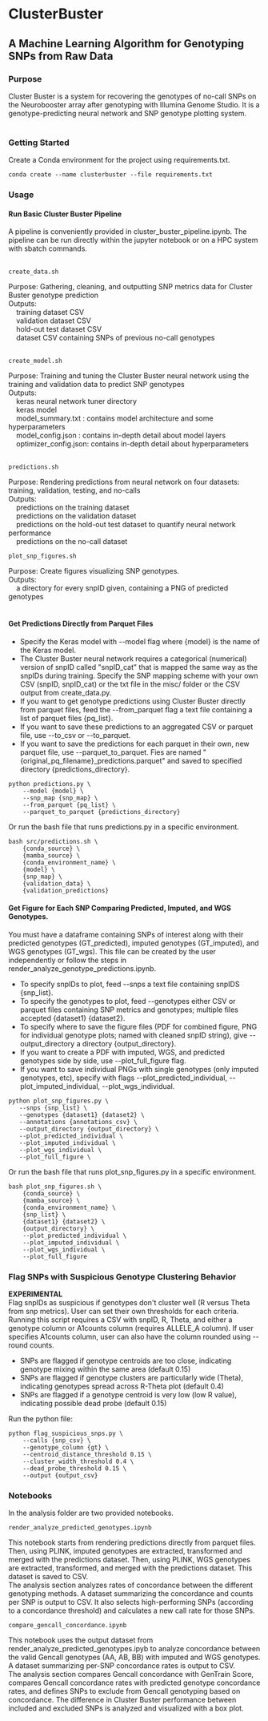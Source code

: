 # ClusterBuster

## A Machine Learning Algorithm for Genotyping SNPs from Raw Data

### Purpose
Cluster Buster is a system for recovering the genotypes of no-call SNPs on the Neurobooster array after genotyping with Illumina Genome Studio. It is a genotype-predicting neural network and SNP genotype plotting system.<br><br>

### Getting Started
Create a Conda environment for the project using requirements.txt.
```
conda create --name clusterbuster --file requirements.txt
```

### Usage 

#### Run Basic Cluster Buster Pipeline
A pipeline is conveniently provided in cluster_buster_pipeline.ipynb. The pipeline can be run directly within the jupyter notebook or on a HPC system with sbatch commands. <br><br>
```
create_data.sh
```
Purpose: Gathering, cleaning, and outputting SNP metrics data for Cluster Buster genotype prediction\
Outputs:<br>
       &nbsp;&nbsp;&nbsp;&nbsp;training dataset CSV<br>
       &nbsp;&nbsp;&nbsp;&nbsp;validation dataset CSV<br>
       &nbsp;&nbsp;&nbsp;&nbsp;hold-out test dataset CSV<br>
       &nbsp;&nbsp;&nbsp;&nbsp;dataset CSV containing SNPs of previous no-call genotypes<br><br>
```
create_model.sh
```
Purpose: Training and tuning the Cluster Buster neural network using the training and validation data to predict SNP genotypes<br>
Outputs:<br>
       &nbsp;&nbsp;&nbsp;&nbsp;keras neural network tuner directory<br>
       &nbsp;&nbsp;&nbsp;&nbsp;keras model<br>
       &nbsp;&nbsp;&nbsp;&nbsp;model_summary.txt : contains model architecture and some hyperparameters<br>
       &nbsp;&nbsp;&nbsp;&nbsp;model_config.json : contains in-depth detail about model layers<br>
       &nbsp;&nbsp;&nbsp;&nbsp;optimizer_config.json: contains  in-depth detail about hyperparameters<br><br>
```
predictions.sh
```
Purpose: Rendering predictions from neural network on four datasets: training, validation, testing, and no-calls<br>
Outputs:<br>
       &nbsp;&nbsp;&nbsp;&nbsp;predictions on the training dataset<br>
       &nbsp;&nbsp;&nbsp;&nbsp;predictions on the validation dataset<br>
       &nbsp;&nbsp;&nbsp;&nbsp;predictions on the hold-out test dataset to quantify neural network performance<br>
       &nbsp;&nbsp;&nbsp;&nbsp;predictions on the no-call dataset<br>

```
plot_snp_figures.sh
```
Purpose: Create figures visualizing SNP genotypes.\
Outputs:<br>
       &nbsp;&nbsp;&nbsp;&nbsp;a directory for every snpID given, containing a PNG of predicted genotypes<br><br>
#### Get Predictions Directly from Parquet Files 
* Specify the Keras model with --model flag where {model} is the name of the Keras model.<br>
* The Cluster Buster neural network requires a categorical (numerical) version of snpID called "snpID_cat" that is mapped the same way as the snpIDs during training. Specify the SNP mapping scheme with your own CSV (snpID, snpID_cat) or the txt file in the misc/ folder or the CSV output from create_data.py.<br>
* If you want to get genotype predictions using Cluster Buster directly from parquet files, feed the --from_parquet flag a text file containing a list of parquet files {pq_list}.<br>
* If you want to save these predictions to an aggregated CSV or parquet file, use --to_csv or --to_parquet.<br>
* If you want to save the predictions for each parquet in their own, new parquet file, use --parquet_to_parquet. Fies are named "{original_pq_filename}_predictions.parquet" and saved to specified directory {predictions_directory}.<br>
```
python predictions.py \
    --model {model} \
    --snp_map {snp_map} \ 
    --from_parquet {pq_list} \
    --parquet_to_parquet {predictions_directory}
```
Or run the bash file that runs predictions.py in a specific environment.
```
bash src/predictions.sh \
    {conda_source} \
    {mamba_source} \
    {conda_environment_name} \   
    {model} \
    {snp_map} \
    {validation_data} \
    {validation_predictions} 
```
#### Get Figure for Each SNP Comparing Predicted, Imputed, and WGS Genotypes. 
You must have a dataframe containing SNPs of interest along with their predicted genotypes (GT_predicted), imputed genotypes (GT_imputed), and WGS genotypes (GT_wgs). 
This file can be created by the user independently or follow the steps in render_analyze_genotype_predictions.ipynb.
* To specify snpIDs to plot, feed --snps a text file containing snpIDS {snp_list}. <br>
* To specify the genotypes to plot, feed --genotypes either CSV or parquet files containing SNP metrics and genotypes; multiple files accepted {dataset1} {dataset2}. <br>
* To specify where to save the figure files (PDF for combined figure, PNG for individual genotype plots; named with cleaned snpID string), give --output_directory a directory {output_directory}.<br>
* If you want to create a PDF with imputed, WGS, and predicted genotypes side by side, use --plot_full_figure flag. <br>
* If you want to save individual PNGs with single genotypes (only imputed genotypes, etc), specify with flags --plot_predicted_individual, --plot_imputed_individual, --plot_wgs_individual.<br>
```
python plot_snp_figures.py \
   --snps {snp_list} \
   --genotypes {dataset1} {dataset2} \
   --annotations {annotations_csv} \
   --output_directory {output_directory} \
   --plot_predicted_individual \
   --plot_imputed_individual \
   --plot_wgs_individual \
   --plot_full_figure \
```
Or run the bash file that runs plot_snp_figures.py in a specific environment.
```
bash plot_snp_figures.sh \
    {conda_source} \
    {mamba_source} \
    {conda_environment_name} \   
    {snp_list} \
    {dataset1} {dataset2} \
    {output_directory} \
    --plot_predicted_individual \
    --plot_imputed_individual \
    --plot_wgs_individual \
    --plot_full_figure
```
### Flag SNPs with Suspicious Genotype Clustering Behavior
**EXPERIMENTAL**<br>
Flag snpIDs as suspicious if genotypes don't cluster well (R versus Theta from snp metrics). User can set their own thresholds for each criteria.
Running this script requires a CSV with snpID, R, Theta, and either a genotype column or A1counts column (requires ALLELE_A column).
If user specifies A1counts column, user can also have the column rounded using --round counts.
* SNPs are flagged if genotype centroids are too close, indicating genotype mixing within the same area (default 0.15)
* SNPs are flagged if genotype clusters are particularly wide (Theta), indicating genotypes spread across R-Theta plot (default 0.4)
* SNPs are flagged if a genotype centroid is very low (low R value), indicating possible dead probe (default 0.15)

Run the python file:
```
python flag_suspicious_snps.py \
    --calls {snp_csv} \
    --genotype_column {gt} \
    --centroid_distance_threshold 0.15 \
    --cluster_width_threshold 0.4 \
    --dead_probe_threshold 0.15 \
    --output {output_csv}
```
### Notebooks
In the analysis folder are two provided notebooks.
```
render_analyze_predicted_genotypes.ipynb
```
This notebook starts from rendering predictions directly from parquet files. Then, using PLINK, imputed genotypes are extracted, transformed and merged with the predictions dataset. Then, using PLINK, WGS genotypes are extracted, transformed, and merged with the predictions dataset. This dataset is saved to CSV. <br>
The analysis section analyzes rates of concordance between the different genotyping methods. A dataset summarizing the concordance and counts per SNP is output to CSV. It also selects high-performing SNPs (according to a concordance threshold) and calculates a new call rate for those SNPs.
```
compare_gencall_concordance.ipynb
```
This notebook uses the output dataset from render_analyze_predicted_genotypes.ipyb to analyze concordance between the valid Gencall genotypes (AA, AB, BB) with imputed and WGS genotypes. A dataset summarizing per-SNP concordance rates is output to CSV.<br>
The analysis section compares Gencall concordance with GenTrain Score, compares Gencall concordance rates with predicted genotype concordance rates, and defines SNPs to exclude from Gencall genotyping based on concordance. The difference in Cluster Buster performance between included and excluded SNPs is analyzed and visualized with a box plot.
